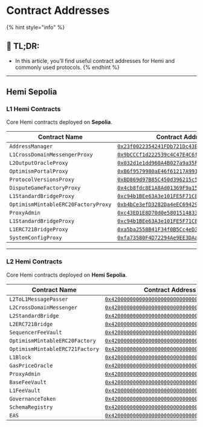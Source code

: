 # Contract Addresses

{% hint style="info" %}
## 📜 **TL;DR:**

* In this article, you’ll find useful contract addresses for Hemi and commonly used protocols.
{% endhint %}

***

## Hemi Sepolia

### L1 Hemi Contracts

Core Hemi contracts deployed on **Sepolia**.

<table><thead><tr><th width="289">Contract Name</th><th>Contract Address</th></tr></thead><tbody><tr><td><code>AddressManager</code></td><td><a href="https://sepolia.etherscan.io/address/0x23f0022354241fdb721dc43e7897d7af662a2995"><code>0x23f0022354241FDb721Dc43E7897d7Af662A2995</code></a></td></tr><tr><td><code>L1CrossDomainMessengerProxy</code></td><td><a href="https://sepolia.etherscan.io/address/0x9bcccf1d222539c4c47e4c6f5749e4d5fa33215c"><code>0x9bCCCf1d222539c4C47E4C6f5749e4d5fA33215c</code></a></td></tr><tr><td><code>L2OutputOracleProxy</code></td><td><a href="https://sepolia.etherscan.io/address/0x032d1e1dd960a4b027a9a35ff8b2b672e333bc27"><code>0x032d1e1dd960A4B027a9a35FF8B2b672E333Bc27</code></a></td></tr><tr><td><code>OptimismPortalProxy</code></td><td><a href="https://sepolia.etherscan.io/address/0xB6f9579980aE46f61217A99145645341E49E2516"><code>0xB6f9579980aE46f61217A99145645341E49E2516</code></a></td></tr><tr><td><code>ProtocolVersionsProxy</code></td><td><a href="https://sepolia.etherscan.io/address/0xBD869d97B85C450d396215c5E1a81bbFA4545e23"><code>0xBD869d97B85C450d396215c5E1a81bbFA4545e23</code></a></td></tr><tr><td><code>DisputeGameFactoryProxy</code></td><td><a href="https://sepolia.etherscan.io/address/0x4cb8fdc8E1A8Ad01369F9a159C67c8be794a98FA"><code>0x4cb8fdc8E1A8Ad01369F9a159C67c8be794a98FA</code></a></td></tr><tr><td><code>L1StandardBridgeProxy</code></td><td><a href="https://sepolia.etherscan.io/address/0xc94b1bee63a3e101fe5f71c80f912b4f4b055925"><code>0xc94b1BEe63A3e101FE5F71C80F912b4F4b055925</code></a></td></tr><tr><td><code>OptimismMintableERC20FactoryProxy</code></td><td><a href="https://sepolia.etherscan.io/address/0xb4bCe3efD3282Da4eEC69429966a85f92298799B"><code>0xb4bCe3efD3282Da4eEC69429966a85f92298799B</code></a></td></tr><tr><td><code>ProxyAdmin</code></td><td><a href="https://sepolia.etherscan.io/address/0xc43ED1E8D70d0e5801514833fAD3D93Ba16Da4Aa"><code>0xc43ED1E8D70d0e5801514833fAD3D93Ba16Da4Aa</code></a></td></tr><tr><td><code>L1StandardBridgeProxy</code></td><td><a href="https://sepolia.etherscan.io/address/0xc94b1BEe63A3e101FE5F71C80F912b4F4b055925"><code>0xc94b1BEe63A3e101FE5F71C80F912b4F4b055925</code></a></td></tr><tr><td><code>L1ERC721BridgeProxy</code></td><td><a href="https://sepolia.etherscan.io/address/0xa5ba2558b41f34f0b5cc4ed389386201a3d31aec"><code>0xa5ba2558B41F34f0B5Cc4eD389386201a3D31AEc</code></a></td></tr><tr><td><code>SystemConfigProxy</code></td><td><a href="https://sepolia.etherscan.io/address/0xfa73580F4D72294Ae9EE3DAaC36D8bF111B37Ce9"><code>0xfa73580F4D72294Ae9EE3DAaC36D8bF111B37Ce9</code></a></td></tr></tbody></table>

***

### L2 Hemi Contracts

Core Hemi contracts deployed on **Hemi Sepolia**.

<table><thead><tr><th width="301">Contract Name</th><th>Contract Address</th></tr></thead><tbody><tr><td><code>L2ToL1MessagePasser</code></td><td><a href="https://optimistic.etherscan.io/address/0x4200000000000000000000000000000000000016"><code>0x4200000000000000000000000000000000000016</code></a></td></tr><tr><td><code>L2CrossDomainMessenger</code></td><td><a href="https://optimistic.etherscan.io/address/0x4200000000000000000000000000000000000007"><code>0x4200000000000000000000000000000000000007</code></a></td></tr><tr><td><code>L2StandardBridge</code></td><td><a href="https://optimistic.etherscan.io/address/0x4200000000000000000000000000000000000010"><code>0x4200000000000000000000000000000000000010</code></a></td></tr><tr><td><code>L2ERC721Bridge</code></td><td><a href="https://optimistic.etherscan.io/address/0x4200000000000000000000000000000000000014"><code>0x4200000000000000000000000000000000000014</code></a></td></tr><tr><td><code>SequencerFeeVault</code></td><td><a href="https://optimistic.etherscan.io/address/0x4200000000000000000000000000000000000011"><code>0x4200000000000000000000000000000000000011</code></a></td></tr><tr><td><code>OptimismMintableERC20Factory</code></td><td><a href="https://optimistic.etherscan.io/address/0x4200000000000000000000000000000000000012"><code>0x4200000000000000000000000000000000000012</code></a></td></tr><tr><td><code>OptimismMintableERC721Factory</code></td><td><a href="https://optimistic.etherscan.io/address/0x4200000000000000000000000000000000000017"><code>0x4200000000000000000000000000000000000017</code></a></td></tr><tr><td><code>L1Block</code></td><td><a href="https://optimistic.etherscan.io/address/0x4200000000000000000000000000000000000015"><code>0x4200000000000000000000000000000000000015</code></a></td></tr><tr><td><code>GasPriceOracle</code></td><td><a href="https://optimistic.etherscan.io/address/0x420000000000000000000000000000000000000F"><code>0x420000000000000000000000000000000000000F</code></a></td></tr><tr><td><code>ProxyAdmin</code></td><td><a href="https://optimistic.etherscan.io/address/0x4200000000000000000000000000000000000018"><code>0x4200000000000000000000000000000000000018</code></a></td></tr><tr><td><code>BaseFeeVault</code></td><td><a href="https://optimistic.etherscan.io/address/0x4200000000000000000000000000000000000019"><code>0x4200000000000000000000000000000000000019</code></a></td></tr><tr><td><code>L1FeeVault</code></td><td><a href="https://optimistic.etherscan.io/address/0x420000000000000000000000000000000000001A"><code>0x420000000000000000000000000000000000001A</code></a></td></tr><tr><td><code>GovernanceToken</code></td><td><a href="https://optimistic.etherscan.io/address/0x4200000000000000000000000000000000000042"><code>0x4200000000000000000000000000000000000042</code></a></td></tr><tr><td><code>SchemaRegistry</code></td><td><a href="https://optimistic.etherscan.io/address/0x4200000000000000000000000000000000000020"><code>0x4200000000000000000000000000000000000020</code></a></td></tr><tr><td><code>EAS</code></td><td><a href="https://optimistic.etherscan.io/address/0x4200000000000000000000000000000000000021"><code>0x4200000000000000000000000000000000000021</code></a></td></tr></tbody></table>
